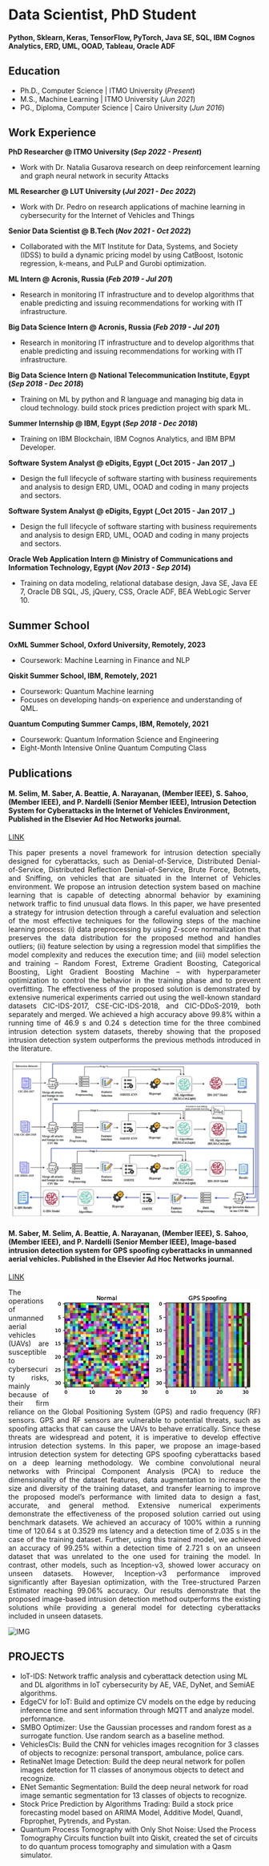 # Data Scientist, PhD Student  

#### Python, Sklearn, Keras, TensorFlow, PyTorch, Java SE, SQL, IBM Cognos Analytics, ERD, UML, OOAD, Tableau, Oracle ADF
 
## Education
- Ph.D., Computer Science | ITMO University (_Present_)								       		
- M.S., Machine Learning | ITMO University (_Jun 2021_)
- PG., Diploma, Computer Science | Cairo University (_Jun 2016_)

## Work Experience
**PhD Researcher @ ITMO University (_Sep 2022 - Present_)**
- Work with Dr. Natalia Gusarova research on deep reinforcement learning and graph neural network in security Attacks

**ML Researcher @ LUT University (_Jul 2021 - Dec 2022_)**
- Work with Dr. Pedro on research applications of machine learning in cybersecurity for the Internet of Vehicles and Things

**Senior Data Scientist @ B.Tech (_Nov 2021 - Oct 2022_)**
- Collaborated with the MIT Institute for Data, Systems, and Society (IDSS) to build a dynamic pricing model by using CatBoost, Isotonic regression, k-means, and PuLP and Gurobi optimization.

**ML Intern @ Acronis, Russia (_Feb 2019 - Jul 201_)**
- Research in monitoring IT infrastructure and to develop algorithms that enable predicting and issuing recommendations for working with IT infrastructure.

**Big Data Science Intern @ Acronis, Russia (_Feb 2019 - Jul 201_)**
- Research in monitoring IT infrastructure and to develop algorithms that enable predicting and issuing recommendations for working with IT infrastructure.
  
**Big Data Science Intern @ National Telecommunication Institute, Egypt (_Sep 2018 - Dec 2018_)**
- Training on ML by python and R language and managing big data in cloud technology. build stock prices prediction project with spark ML.

**Summer Internship @ IBM, Egypt (_Sep 2018 - Dec 2018_)**
- Training on IBM Blockchain, IBM Cognos Analytics, and IBM BPM Developer.

**Software System Analyst @ eDigits, Egypt (_Oct 2015 - Jan 2017 _)**
- Design the full lifecycle of software starting with business requirements and analysis to design ERD, UML, OOAD and coding in many projects and sectors.

**Software System Analyst @ eDigits, Egypt (_Oct 2015 - Jan 2017 _)**
- Design the full lifecycle of software starting with business requirements and analysis to design ERD, UML, OOAD and coding in many projects and sectors.

**Oracle Web Application Intern @ Ministry of Communications and Information Technology, Egypt (_Nov 2013 - Sep 2014_)**
- Training on data modeling, relational database design, Java SE, Java EE 7, Oracle DB SQL, JS, jQuery, CSS, Oracle ADF, BEA WebLogic Server 10.

## Summer School
**OxML Summer School, Oxford University, Remotely, 2023**
- Coursework: Machine Learning in Finance and NLP
  
**Qiskit Summer School, IBM, Remotely, 2021**
- Coursework: Quantum Machine learning
- Focuses on developing hands-on experience and understanding of QML.
  
**Quantum Computing Summer Camps, IBM, Remotely, 2021**
- Coursework: Quantum Information Science and Engineering
- Eight-Month Intensive Online Quantum Computing Class


## Publications
#### M. Selim, M. Saber, A. Beattie, A. Narayanan, (Member IEEE), S. Sahoo, (Member IEEE), and P. Nardelli (Senior Member IEEE), Intrusion Detection System for Cyberattacks in the Internet of Vehicles Environment, Published in the Elsevier Ad Hoc Networks journal.

[LINK](https://www.sciencedirect.com/science/article/pii/S1570870523002500)

 <div align="justify"> This paper presents a novel framework for intrusion detection specially designed for cyberattacks, such as Denial-of-Service, Distributed Denial-of-Service, Distributed Reflection Denial-of-Service, Brute Force, Botnets, and Sniffing, on vehicles that are situated in the Internet of Vehicles environment. We propose an intrusion detection system based on machine learning that is capable of detecting abnormal behavior by examining network traffic to find unusual data flows. In this paper, we have presented a strategy for intrusion detection through a careful evaluation and selection of the most effective techniques for the following steps of the machine learning process: (i) data preprocessing by using Z-score normalization that preserves the data distribution for the proposed method and handles outliers; (ii) feature selection by using a regression model that simplifies the model complexity and reduces the execution time; and (iii) model selection and training – Random Forest, Extreme Gradient Boosting, Categorical Boosting, Light Gradient Boosting Machine – with hyperparameter optimization to control the behavior in the training phase and to prevent overfitting. The effectiveness of the proposed solution is demonstrated by extensive numerical experiments carried out using the well-known standard datasets CIC-IDS-2017, CSE-CIC-IDS-2018, and CIC-DDoS-2019, both separately and merged. We achieved a high accuracy above 99.8% within a running time of 46.9 s and 0.24 s detection time for the three combined intrusion detection system datasets, thereby showing that the proposed intrusion detection system outperforms the previous methods introduced in the literature. </div>

![Proposed IDS framework](/assets/ids.JPG) 


#### M. Saber, M. Selim, A. Beattie, A. Narayanan, (Member IEEE), S. Sahoo, (Member IEEE), and P. Nardelli (Senior Member IEEE), Image-based intrusion detection system for GPS spoofing cyberattacks in unmanned aerial vehicles. Published in the Elsevier Ad Hoc Networks journal.

[LINK](https://www.sciencedirect.com/science/article/pii/S1570870524002087)

<img src="/assets/gps.JPG" align="right"/>

<div align="justify"> The operations of unmanned aerial vehicles (UAVs) are susceptible to cybersecurity risks, mainly because of their firm reliance on the Global Positioning System (GPS) and radio frequency (RF) sensors. GPS and RF sensors are vulnerable to potential threats, such as spoofing attacks that can cause the UAVs to behave erratically. Since these threats are widespread and potent, it is imperative to develop effective intrusion detection systems. In this paper, we propose an image-based intrusion detection system for detecting GPS spoofing cyberattacks based on a deep learning methodology. We combine convolutional neural networks with Principal Component Analysis (PCA) to reduce the dimensionality of the dataset features, data augmentation to increase the size and diversity of the training dataset, and transfer learning to improve the proposed model’s performance with limited data to design a fast, accurate, and general method. Extensive numerical experiments demonstrate the effectiveness of the proposed solution carried out using benchmark datasets. We achieved an accuracy of 100% within a running time of 120.64 s at 0.3529 ms latency and a detection time of 2.035 s in the case of the training dataset. Further, using this trained model, we achieved an accuracy of 99.25% within a detection time of 2.721 s on an unseen dataset that was unrelated to the one used for training the model. In contrast, other models, such as Inception-v3, showed lower accuracy on unseen datasets. However, Inception-v3 performance improved significantly after Bayesian optimization, with the Tree-structured Parzen Estimator reaching 99.06% accuracy. Our results demonstrate that the proposed image-based intrusion detection method outperforms the existing solutions while providing a general model for detecting cyberattacks included in unseen datasets.</div> 


![IMG](https://ars.els-cdn.com/content/image/1-s2.0-S1570870524002087-gr1_lrg.jpg)


## PROJECTS 
- IoT-IDS: Network traffic analysis and cyberattack detection using ML and DL algorithms in IoT cybersecurity by AE, VAE, DyNet, and SemiAE algorithms.
- EdgeCV for IoT: Build and optimize CV models on the edge by reducing inference time and sent information through MQTT and analyze model. performance.
- SMBO Optimizer: Use the Gaussian processes and random forest as a surrogate function. Use random search as a baseline method.
- VehiclesCls: Build the CNN for vehicles images recognition for 3 classes of objects to recognize: personal transport, ambulance, police cars.
- RetinaNet Image Detection: Build the deep neural network for pollen images detection for 11 classes of anonymous objects to detect and recognize.
- ENet Semantic Segmentation: Build the deep neural network for road image semantic segmentation for 13 classes of objects to recognize.
- Stock Price Prediction by Algorithms Trading: Build a stock price forecasting model based on ARIMA Model, Additive Model, Quandl, Fbprophet, Pytrends, and Pystan.
- Quantum Process Tomography with Only Shot Noise: Used the Process Tomography Circuits function built into Qiskit, created the set of circuits to do quantum process tomography and simulation with a Qasm simulator.
